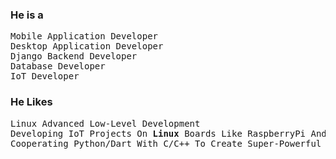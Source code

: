 <h3>He is a</h3>
<pre>
Mobile Application Developer
Desktop Application Developer
Django Backend Developer
Database Developer
IoT Developer
</pre>
<h3>He Likes</h3>
<pre>
Linux Advanced Low-Level Development
Developing IoT Projects On <b>Linux</b> Boards Like RaspberryPi And OrangePi
Cooperating Python/Dart With C/C++ To Create Super-Powerful Solutions
</pre>
